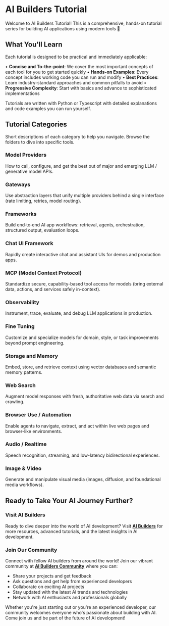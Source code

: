 # AI Builders Tutorial

Welcome to AI Builders Tutorial! This is a comprehensive, hands-on tutorial series for building AI applications using modern tools 🚀

## What You'll Learn

Each tutorial is designed to be practical and immediately applicable:

• **Concise and To-the-point**: We cover the most important concepts of each tool for you to get started quickly
• **Hands-on Examples**: Every concept includes working code you can run and modify
• **Best Practices**: Learn industry-standard approaches and common pitfalls to avoid
• **Progressive Complexity**: Start with basics and advance to sophisticated implementations

Tutorials are written with Python or Typescript with detailed explanations and code examples you can run yourself.



## Tutorial Categories

Short descriptions of each category to help you navigate. Browse the folders to dive into specific tools.

### Model Providers

How to call, configure, and get the best out of major and emerging LLM / generative model APIs.

### Gateways

Use abstraction layers that unify multiple providers behind a single interface (rate limiting, retries, model routing).

### Frameworks

Build end‑to‑end AI app workflows: retrieval, agents, orchestration, structured output, evaluation loops.

### Chat UI Framework

Rapidly create interactive chat and assistant UIs for demos and production apps.

### MCP (Model Context Protocol)

Standardize secure, capability-based tool access for models (bring external data, actions, and services safely in-context).

### Observability

Instrument, trace, evaluate, and debug LLM applications in production.

### Fine Tuning

Customize and specialize models for domain, style, or task improvements beyond prompt engineering.

### Storage and Memory

Embed, store, and retrieve context using vector databases and semantic memory patterns.

### Web Search

Augment model responses with fresh, authoritative web data via search and crawling.

### Browser Use / Automation

Enable agents to navigate, extract, and act within live web pages and browser-like environments.

### Audio / Realtime

Speech recognition, streaming, and low-latency bidirectional experiences.

### Image & Video

Generate and manipulate visual media (images, diffusion, and foundational media workflows).

## Ready to Take Your AI Journey Further?

### Visit AI Builders

Ready to dive deeper into the world of AI development? Visit **[AI Builders](https://theaibuilders.dev/)** for more resources, advanced tutorials, and the latest insights in AI development.

### Join Our Community

Connect with fellow AI builders from around the world! Join our vibrant community at **[AI Builders Community](https://theaibuilders.dev/community)** where you can:

- Share your projects and get feedback
- Ask questions and get help from experienced developers
- Collaborate on exciting AI projects
- Stay updated with the latest AI trends and technologies
- Network with AI enthusiasts and professionals globally

Whether you're just starting out or you're an experienced developer, our community welcomes everyone who's passionate about building with AI. Come join us and be part of the future of AI development!
